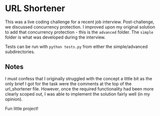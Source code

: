 # URL Shortener

This was a live coding challenge for a recent job interview. Post-challenge, we discussed concurrency protection. I improved upon my original solution to add that concurrency protection - this is the `advanced` folder. The `simple` folder is what was developed during the interview.

Tests can be run with `python tests.py` from either the simple/advanced subdirectories.

## Notes

I must confess that I originally struggled with the concept a little bit as the only brief I got for the task were the comments at the top of the url_shortener file. However, once the required functionality had been more clearly scoped out, I was able to implement the solution fairly well (in my opinion).

Fun little project!
